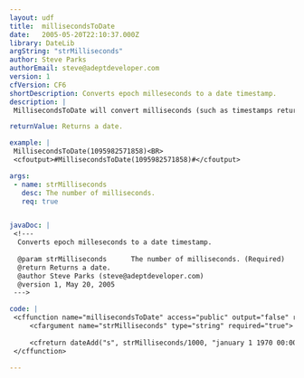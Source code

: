 ```yaml
---
layout: udf
title:  millisecondsToDate
date:   2005-05-20T22:10:37.000Z
library: DateLib
argString: "strMilliseconds"
author: Steve Parks
authorEmail: steve@adeptdeveloper.com
version: 1
cfVersion: CF6
shortDescription: Converts epoch milleseconds to a date timestamp.
description: |
 MillisecondsToDate will convert milliseconds (such as timestamps returned by Java objects) and convert them into CF friendly date timestamps.

returnValue: Returns a date.

example: |
 MillisecondsToDate(1095982571858)<BR>
 <cfoutput>#MillisecondsToDate(1095982571858)#</cfoutput>

args:
 - name: strMilliseconds
   desc: The number of milliseconds.
   req: true


javaDoc: |
 <!---
  Converts epoch milleseconds to a date timestamp.
  
  @param strMilliseconds      The number of milliseconds. (Required)
  @return Returns a date. 
  @author Steve Parks (steve@adeptdeveloper.com) 
  @version 1, May 20, 2005 
 --->

code: |
 <cffunction name="millisecondsToDate" access="public" output="false" returnType="date">
     <cfargument name="strMilliseconds" type="string" required="true">
     
     <cfreturn dateAdd("s", strMilliseconds/1000, "january 1 1970 00:00:00")>
 </cffunction>

---
```


